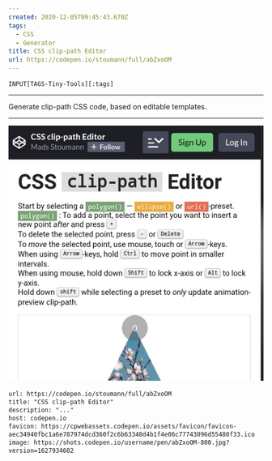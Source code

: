 ```yaml
---
created: 2020-12-05T09:45:43.670Z
tags: 
  - CSS
  - Generator
title: CSS clip-path Editor
url: https://codepen.io/stoumann/full/abZxoOM
---
```

```meta-bind
INPUT[TAGS-Tiny-Tools][:tags]
```

___
Generate clip-path CSS code, based on editable templates.
___

![](_attachments/css-clip-path-editor.jpg)

```cardlink
url: https://codepen.io/stoumann/full/abZxoOM
title: "CSS clip-path Editor"
description: "..."
host: codepen.io
favicon: https://cpwebassets.codepen.io/assets/favicon/favicon-aec34940fbc1a6e787974dcd360f2c6b63348d4b1f4e06c77743096d55480f33.ico
image: https://shots.codepen.io/username/pen/abZxoOM-800.jpg?version=1627934602
```
